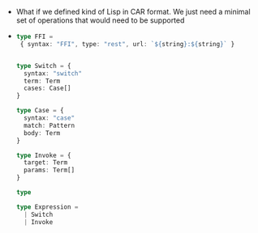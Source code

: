 - What if we defined kind of Lisp in CAR format. We just need a minimal set of operations that would need to be supported
- ```ts
  type FFI =
   { syntax: "FFI", type: "rest", url: `${string}:${string}` }
  
  
  type Switch = {
    syntax: "switch"
    term: Term
    cases: Case[]
  }
  
  type Case = {
    syntax: "case"
    match: Pattern
    body: Term
  }
  
  type Invoke = {
    target: Term
    params: Term[]
  }
  
  type 
  
  type Expression =
    | Switch
    | Invoke
  
  
  ```
